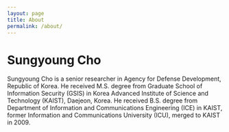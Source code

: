 ```yaml
---
layout: page
title: About
permalink: /about/
---
```


# Sungyoung Cho

Sungyoung Cho is a senior researcher in Agency for Defense Development, Republic of Korea. He received M.S. degree from Graduate School of Information Security (GSIS) in Korea Advanced Institute of Science and Technology (KAIST), Daejeon, Korea. He received B.S. degree from Department of Information and Communications Engineering (ICE) in KAIST, former Information and Communications University (ICU), merged to KAIST in 2009.

